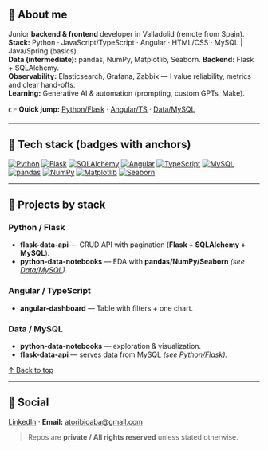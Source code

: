 ## 👋 About me
Junior **backend & frontend** developer in Valladolid (remote from Spain).  
**Stack:** Python · JavaScript/TypeScript · Angular · HTML/CSS · MySQL | Java/Spring (basics).  
**Data (intermediate):** pandas, NumPy, Matplotlib, Seaborn. **Backend:** Flask + SQLAlchemy.  
**Observability:** Elasticsearch, Grafana, Zabbix — I value reliability, metrics and clear hand-offs.  
**Learning:** Generative AI & automation (prompting, custom GPTs, Make).

👉 **Quick jump:** [Python/Flask](#python-flask) · [Angular/TS](#angular-ts) · [Data/MySQL](#data-mysql)

---

## 🧰 Tech stack (badges with anchors)
[![Python](https://img.shields.io/badge/Python-3776AB?logo=python&logoColor=white)](#python-flask)
[![Flask](https://img.shields.io/badge/Flask-000000?logo=flask&logoColor=white)](#python-flask)
[![SQLAlchemy](https://img.shields.io/badge/SQLAlchemy-A71D2A?logoColor=white)](#python-flask)
[![Angular](https://img.shields.io/badge/Angular-DD0031?logo=angular&logoColor=white)](#angular-ts)
[![TypeScript](https://img.shields.io/badge/TypeScript-3178C6?logo=typescript&logoColor=white)](#angular-ts)
[![MySQL](https://img.shields.io/badge/MySQL-4479A1?logo=mysql&logoColor=white)](#data-mysql)
[![pandas](https://img.shields.io/badge/pandas-150458?logo=pandas&logoColor=white)](#data-mysql)
[![NumPy](https://img.shields.io/badge/NumPy-013243?logo=numpy&logoColor=white)](#data-mysql)
[![Matplotlib](https://img.shields.io/badge/Matplotlib-11557C)](#data-mysql)
[![Seaborn](https://img.shields.io/badge/Seaborn-4B8BBE)](#data-mysql)

---

## 🔵 Projects by stack

### <a id="python-flask"></a>Python / Flask
- **flask-data-api** — CRUD API with pagination (**Flask + SQLAlchemy + MySQL**). 
- **python-data-notebooks** — EDA with **pandas/NumPy/Seaborn** *(see [Data/MySQL](#data-mysql)).*

### <a id="angular-ts"></a>Angular / TypeScript
- **angular-dashboard** — Table with filters + one chart.

### <a id="data-mysql"></a>Data / MySQL
- **python-data-notebooks** — exploration & visualization.
- **flask-data-api** — serves data from MySQL *(see [Python/Flask](#python-flask)).*

[↑ Back to top](#-about-me)

---

## 🔗 Social
[LinkedIn](https://www.linkedin.com/in/alvarotoribioaba) · **Email:** atoribioaba@gmail.com

> Repos are **private / All rights reserved** unless stated otherwise.
